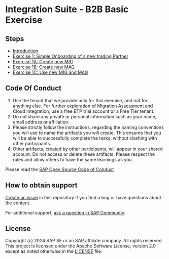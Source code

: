 


# Integration Suite - B2B Basic Exercise
<!-- Please include descriptive title -->

<!--- Register repository https://api.reuse.software/register, then add REUSE badge:
[![REUSE status](https://api.reuse.software/badge/github.com/SAP-samples/REPO-NAME)](https://api.reuse.software/info/github.com/SAP-samples/REPO-NAME)
-->

## Steps
- [Introduction](https://github.com/SAP-samples/integration-suite-b2b-exercises-basic/blob/main/exercises/Ex01/0/README.md)
- [Exercise 1: Simple Onboarding of a new trading Partner](https://github.com/SAP-samples/integration-suite-b2b-exercises-basic/blob/main/exercises/Ex01/1/README.md)
- [Exercise 1A: Create new MIG](https://github.com/SAP-samples/integration-suite-b2b-exercises-basic/blob/main/exercises/Ex01/2/README.md)
- [Exercise 1B: Create new MAG](https://github.com/SAP-samples/integration-suite-b2b-exercises-basic/blob/main/exercises/Ex01/3/README.md)
- [Exercise 1C: Use new MIG and MAG](https://github.com/SAP-samples/integration-suite-b2b-exercises-basic/blob/main/exercises/Ex01/4/README.md)

## Code Of Conduct

1. Use the tenant that we provide only for this exercise, and not for anything else. For further exploration of Migration Assessment and Cloud Integration, use a free BTP trial account or a Free Tier tenant.
2. Do not share any private or personal information such as your name, email address or affiliation.
3. Please strictly follow the instructions, regarding the naming conventions you will use to name the artifacts you will create. This ensures that you will be able to successfully complete the tasks, without clashing with other participants.
4. Other artifacts, created by other participants, will appear in your shared account. Do not access or delete these artifacts. Please respect the rules and allow others to have the same learnings as you.

Please read the [SAP Open Source Code of Conduct](https://github.com/SAP-samples/.github/blob/main/CODE_OF_CONDUCT.md)

## How to obtain support
[Create an issue](https://github.com/SAP-samples/<repository-name>/issues) in this repository if you find a bug or have questions about the content.
 
For additional support, [ask a question in SAP Community](https://answers.sap.com/questions/ask.html).


## License
Copyright (c) 2024 SAP SE or an SAP affiliate company. All rights reserved. This project is licensed under the Apache Software License, version 2.0 except as noted otherwise in the [LICENSE](LICENSE) file.
